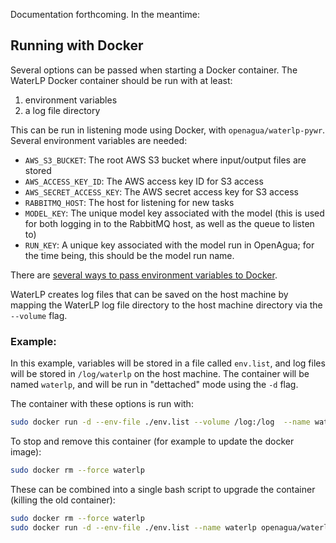 Documentation forthcoming. In the meantime:

## Running with Docker

Several options can be passed when starting a Docker container. The WaterLP Docker container should be run with at least:
1. environment variables
2. a log file directory

This can be run in listening mode using Docker, with `openagua/waterlp-pywr`. Several environment variables are needed:

* `AWS_S3_BUCKET`: The root AWS S3 bucket where input/output files are stored
* `AWS_ACCESS_KEY_ID`: The AWS access key ID for S3 access
* `AWS_SECRET_ACCESS_KEY`: The AWS secret access key for S3 access
* `RABBITMQ_HOST`: The host for listening for new tasks
* `MODEL_KEY`: The unique model key associated with the model (this is used for both logging in to the RabbitMQ host, as well as the queue to listen to)
* `RUN_KEY`: A unique key associated with the model run in OpenAgua; for the time being, this should be the model run name.

There are [several ways to pass environment variables to Docker](https://docs.docker.com/engine/reference/commandline/run/#set-environment-variables--e---env---env-file).

WaterLP creates log files that can be saved on the host machine by mapping the WaterLP log file directory to the host machine directory via the `--volume` flag.

### Example:

In this example, variables will be stored in a file called `env.list`, and log files will be stored in `/log/waterlp` on the host machine. The container will be named `waterlp`, and will be run in "dettached" mode using the `-d` flag. 

The container with these options is run with:
```bash
sudo docker run -d --env-file ./env.list --volume /log:/log  --name waterlp openagua/waterlp-pywr
```

To stop and remove this container (for example to update the docker image):
```bash
sudo docker rm --force waterlp
```

These can be combined into a single bash script to upgrade the container (killing the old container):

```bash
sudo docker rm --force waterlp
sudo docker run -d --env-file ./env.list --name waterlp openagua/waterlp-pywr
```